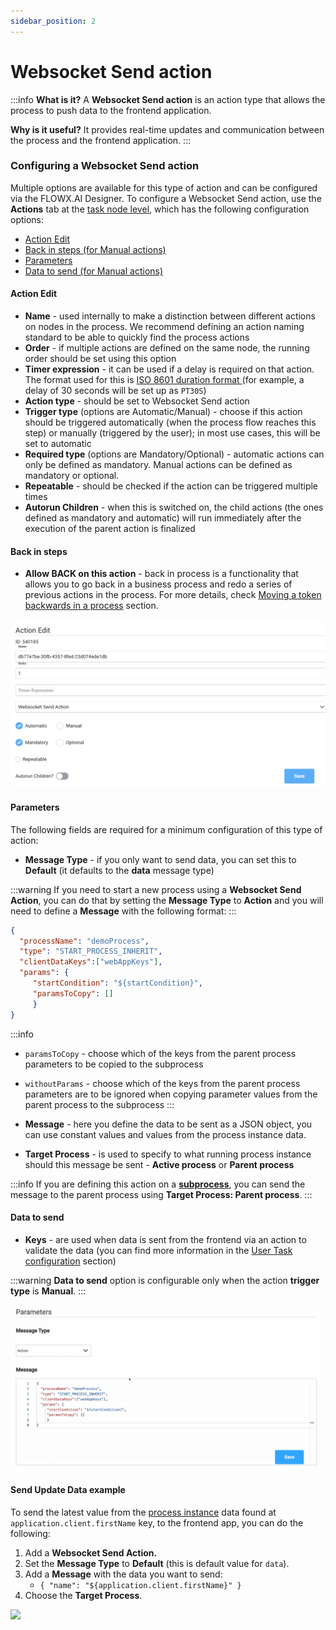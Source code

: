 ```yaml
---
sidebar_position: 2
---
```


# Websocket Send action

:::info
**What is it?** A **Websocket Send action** is an action type that allows the process to push data to the frontend application.

**Why is it useful?** It provides real-time updates and communication between the process and the frontend application.
:::

### Configuring a Websocket Send action

Multiple options are available for this type of action and can be configured via the FLOWX.AI Designer. To configure a Websocket Send action, use the **Actions** tab at the [task node level](../../../flowx-designer/managing-a-process-flow/adding-a-new-node.md), which has the following configuration options:

* [Action Edit](websocket-send-action.md#action-edit)
* [Back in steps (for Manual actions)](websocket-send-action.md#back-in-steps)
* [Parameters](websocket-send-action.md#parameters)
* [Data to send (for Manual actions)](websocket-send-action.md#data-to-send)

#### Action Edit

* **Name** - used internally to make a distinction between different actions on nodes in the process. We recommend defining an action naming standard to be able to quickly find the process actions
* **Order** - if multiple actions are defined on the same node, the running order should be set using this option
* **Timer expression** - it can be used if a delay is required on that action. The format used for this is [ISO 8601 duration format ](https://www.digi.com/resources/documentation/digidocs/90001437-13/reference/r\_iso\_8601\_duration\_format.htm)(for example, a delay of 30 seconds will be set up as `PT30S`)
* **Action type** - should be set to Websocket Send action
* **Trigger type** (options are Automatic/Manual) - choose if this action should be triggered automatically (when the process flow reaches this step) or manually (triggered by the user); in most use cases, this will be set to automatic
* **Required type** (options are Mandatory/Optional) - automatic actions can only be defined as mandatory. Manual actions can be defined as mandatory or optional.
* **Repeatable** - should be checked if the action can be triggered multiple times
* **Autorun Children** - when this is switched on, the child actions (the ones defined as mandatory and automatic) will run immediately after the execution of the parent action is finalized

#### **Back in steps**

* **Allow BACK on this action** - back in process is a functionality that allows you to go back in a business process and redo a series of previous actions in the process. For more details, check [Moving a token backwards in a process](../../../flowx-designer/managing-a-process-flow/moving-a-token-backwards-in-a-process.md) section.

![](../img/websocket_action_edit.png)

#### **Parameters**

The following fields are required for a minimum configuration of this type of action:

* **Message Type** - if you only want to send data, you can set this to **Default** (it defaults to the **data** message type)

:::warning
If you need to start a new process using a **Websocket Send Action**, you can do that by setting the **Message Type** to **Action** and you will need to define a **Message** with the following format:
:::


```json
{
  "processName": "demoProcess",
  "type": "START_PROCESS_INHERIT",
  "clientDataKeys":["webAppKeys"],
  "params": {
     "startCondition": "${startCondition}",
     "paramsToCopy": []
     }
}
```

:::info
* `paramsToCopy` - choose which of the keys from the parent process parameters to be copied to the subprocess

* `withoutParams` - choose which of the keys from the parent process parameters are to be ignored when copying parameter values from the parent process to the subprocess
:::

* **Message** - here you define the data to be sent as a JSON object, you can use constant values and values from the process instance data.
* **Target Process** - is used to specify to what running process instance should this message be sent - **Active process** or **Parent process**

:::info
If you are defining this action on a [**subprocess**](../../process/subprocess), you can send the message to the parent process using **Target Process: Parent process**.
:::

#### Data to send

* **Keys** - are used when data is sent from the frontend via an action to validate the data (you can find more information in the [User Task configuration](../user-task-node/) section)

:::warning
**Data to send** option is configurable only when the action **trigger type** is **Manual**.
:::

![](../img/websocket_data_to_send.gif)

#### Send Update Data example

To send the latest value from the [process instance](../../process/active-process/process-instance/process-instance.md) data found at `application.client.firstName` key, to the frontend app, you can do the following:

1. Add a **Websocket Send Action.**
2. Set the **Message Type** to **Default** (this is default value for `data`).
3. Add a **Message** with the data you want to send:
   * `{ "name": "${application.client.firstName}" }`
4. Choose the **Target Process**.

![](../img/websocket_send_update_data.gif)